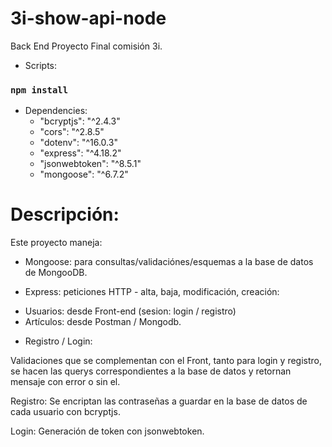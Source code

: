 # 3i-show-api-node

Back End Proyecto Final comisión 3i.

- Scripts:

### `npm install`

- Dependencies:
  - "bcryptjs": "^2.4.3"
  - "cors": "^2.8.5"
  - "dotenv": "^16.0.3"
  - "express": "^4.18.2"
  - "jsonwebtoken": "^8.5.1"
  - "mongoose": "^6.7.2"

# Descripción:

Este proyecto maneja:

- Mongoose: para consultas/validaciónes/esquemas a la base de datos de MongooDB.

- Express: peticiones HTTP - alta, baja, modificación, creación:

* Usuarios: desde Front-end (sesion: login / registro)
* Artículos: desde Postman / Mongodb.

- Registro / Login:

Validaciones que se complementan con el Front, tanto para login y registro, se hacen las querys correspondientes a la base de datos y retornan mensaje con error o sin el.

Registro: Se encriptan las contraseñas a guardar en la base de datos de cada usuario con bcryptjs.

Login: Generación de token con jsonwebtoken.

